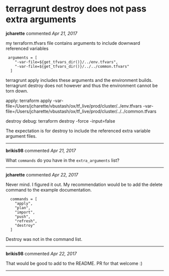 # terragrunt destroy does not pass extra arguments

**jcharette** commented *Apr 21, 2017*

my terraform.tfvars file contains arguments to include downward referenced variables

     arguments = [
        "-var-file=${get_tfvars_dir()}/../env.tfvars",
        "-var-file=${get_tfvars_dir()}/../../common.tfvars"
      ]

terragrunt apply includes these arguments and the environment builds.   
terragrunt destroy does not however and thus the environment cannot be torn down.

apply: terraform apply -var-file=/Users/jcharette/vbustash/ox/tf_live/prod/cluster/../env.tfvars -var-file=/Users/jcharette/vbustash/ox/tf_live/prod/cluster/../../common.tfvars

destroy debug: terraform destroy -force -input=false

The expectation is for destroy to include the referenced extra variable argument files.
<br />
***


**brikis98** commented *Apr 21, 2017*

What `commands` do you have in the `extra_arguments` list?
***

**jcharette** commented *Apr 22, 2017*

Never mind.  I figured it out.  My recommendation would be to add the delete command to the example documentation.  

      commands = [
        "apply",
        "plan",
        "import",
        "push",
        "refresh",
        "destroy"
      ]

Destroy was not in the command list.  
***

**brikis98** commented *Apr 22, 2017*

That would be good to add to the README. PR for that welcome :)
***

